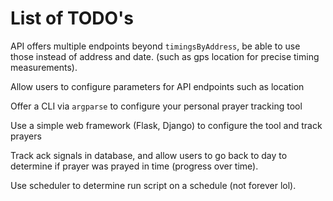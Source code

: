 # List of TODO's

API offers multiple endpoints beyond `timingsByAddress`, be able to use those instead of address and date. (such as gps location for precise timing measurements).

Allow users to configure parameters for API endpoints such as location

Offer a CLI via `argparse` to configure your personal prayer tracking tool

Use a simple web framework (Flask, Django) to configure the tool and track prayers

Track ack signals in database, and allow users to go back to day to determine if prayer was prayed in time (progress over time).

Use scheduler to determine run script on a schedule (not forever lol). 
